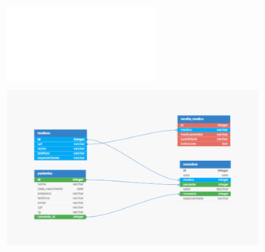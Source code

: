 ![DER Hospital](BD-base1\hospital-der.pdf)

<IMG src='BD-base1\hospital-der.pdf' alt="DER Hospital">

